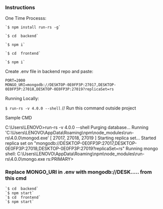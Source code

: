 ### Instructions

One Time Processs:

	`$ npm install run-rs -g`
  
	`$ cd  backend`
  
	`$ npm i`
  
	`$ cd  frontend`
  
	`$ npm i`

Create .env file in backend repo and paste:

	PORT=2000
	MONGO_URI=mongodb://DESKTOP-0E0FP3P:27017,DESKTOP-0E0FP3P:27018,DESKTOP-0E0FP3P:27019?replicaSet=rs

Running Locally:

`$ run-rs -v 4.0.0 --shell` // Run this command outside project

Sample CMD

C:\Users\LENOVO>run-rs -v 4.0.0 --shell
Purging database...
Running 'C:\Users\LENOVO\AppData\Roaming\npm\node_modules\run-rs\4.0.0\mongod.exe' [ 27017, 27018, 27019 ]
Starting replica set...
Started replica set on "mongodb://DESKTOP-0E0FP3P:27017,DESKTOP-0E0FP3P:27018,DESKTOP-0E0FP3P:27019?replicaSet=rs"
Running mongo shell: C:\Users\LENOVO\AppData\Roaming\npm\node_modules\run-rs\4.0.0\mongo.exe
rs:PRIMARY>

### Replace MONGO_URI in .env with mongodb://DESK..... from this cmd 

	`$ cd  backend`
	`$ npm start`
	`$ cd  frontend`
	`$ npm start`
